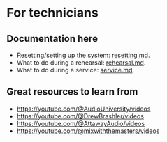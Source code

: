 # For technicians

## Documentation here

* Resetting/setting up the system: [resetting.md](resetting.md).
* What to do during a rehearsal: [rehearsal.md](rehearsal.md).
* What to do during a service: [service.md](service.md).

## Great resources to learn from
 * https://youtube.com/@AudioUniversity/videos
 * https://youtube.com/@DrewBrashler/videos
 * https://youtube.com/@AttawayAudio/videos
 * https://youtube.com/@mixwiththemasters/videos